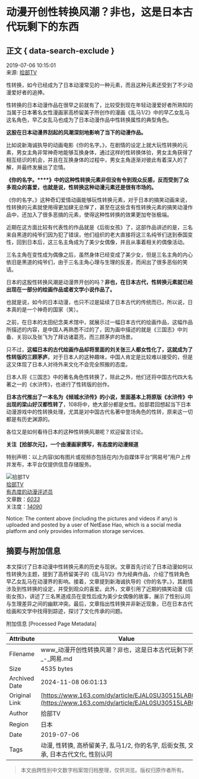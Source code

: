 # 动漫开创性转换风潮？非也，这是日本古代玩剩下的东西

## 正文 { data-search-exclude }


2019-07-06 10:15:01  
来源: [拾部TV](https://www.163.com/dy/media/T1504522515992.html)

性转换，如今已经成为了日本动漫常见的一种元素，而且这种元素还受到了不少动漫爱好者的追捧。

性转换的日本动漫作品在很早之前就有了，比较受到现在年轻动漫爱好者所熟知的当属于日本著名女性漫画家高桥留美子所创作的漫画《乱马1/2》中的早乙女乱马这名角色，早乙女乱马也成为了日本动漫作品中性转换属性的典型角色。

**这股在日本动漫界刮起的风潮深刻地影响了当下的动漫作品。**

比如说新海诚执导的动画电影《你的名字。》，在剧情的设定上就大玩性转换的元素，男女主角非常神奇地能够互换身体，通过这样的性转换体验，男女主角获得了相互结识的机会，并且在互换身体的过程中，男女主角逐渐对彼此有着深入的了解，并最终发展出了恋情。

**《你的名字。****》中的这种性转换元素非但没有令到观众反感，反而受到了众多观众的喜爱，也就是说，性转换这种动漫元素还是很有市场的。**

《你的名字。》这种奇幻爱情动画能够玩性转换元素，对于日本的搞笑动画来说，性转换的元素就使用得更加肆无忌惮了，甚至在这些含有性转换元素的搞笑动漫作品中，还加入了很多恶搞的元素，使得这种性转换的效果更加夸张极端。

近期在这方面比较有代表性的作品就是《后街女孩》了，这部作品讲述的是，三名来自黑道的纯爷们因为犯了错误，他们组织的老大直接将这三名纯爷们送到泰国变性，回到日本后，这三名主角成为了美少女偶像，并且从事着相关的偶像活动。

三名主角在变性成为偶像之后，虽然身体已经变成了美少女，但是三名主角的内心依旧是黑道的纯爷们，由于三名主角心理与生理的反差，而闹出了很多恶俗的笑话。

日本的这股性转换风潮是动漫界开创的吗？**非也，在日本古代，性转换元素就已经出现在一部分的绘画作品或者文学小说作品了。**

也就是说，如今的日本动漫，也只不过是延续了日本古代的传统而已，所以说，日本真的是一个神奇的国家（笑）。

之前，在日本的太田纪念美术馆中，就展示过一幅日本古代的绘画作品，这幅作品所描述的内容，是中国人再熟悉不过的了，因为画中描述的就是《三国志》中刘备、关羽以及张飞为了拜访诸葛亮，而三顾茅庐的场景。

只不过，**这幅日本的古代绘画作品却将里面的刘关张三人都女性化了，这就成为了性转版的三顾茅庐**。对于日本人的这种趣味，中国人肯定是比较难以接受的，但是这又体现了日本人对待外来文化不会完全照搬的态度。

日本人将《三国志》中的著名角色性转换了，除此之外，他们还将中国古代四大名著之一的《水浒传》，也进行了性转版的创作。

**日本古代推出了一本名为《倾城水浒传》的小说，里面基本上将原版《水浒传》中出现的梁山好汉都性转了**，108将中，绝大部分都是女性。拾部君回想起当下日本动漫游戏中的性转换处理，尤其是对中国古代名著中登场角色的性转，原来这一切都是有历史渊源的。

各位又是如何看待日本的这种性转换风潮呢？欢迎留言讨论。

**关注【拾部次元】，一个由漫画家撰写，有态度的动漫频道**

特别声明：以上内容(如有图片或视频亦包括在内)为自媒体平台“网易号”用户上传并发布，本平台仅提供信息存储服务。

![拾部TV](https://nimg.ws.126.net/?url=http://dingyue.ws.126.net/2021/0129/a3701addj00qnoopn0004c0004g004gc.jpg&thumbnail=160y160&quality=80&type=jpg)  
[拾部TV](https://www.163.com/dy/media/T1504522515992.html)  
[有态度的动漫评述员](https://www.163.com/dy/media/T1504522515992.html)  
文章数：[_6033_](https://www.163.com/dy/media/T1504522515992.html)  
关注度：[_14090_](https://www.163.com/dy/media/T1504522515992.html)  

Notice: The content above (including the pictures and videos if any) is uploaded and posted by a user of NetEase Hao, which is a social media platform and only provides information storage services.

## 摘要与附加信息

<!-- tcd_abstract -->
本文探讨了日本动漫中性转换元素的历史与现状。文章首先讨论了日本动漫如何以性转换为主题，提到了高桥留美子的《乱马1/2》作为经典作品，介绍了性转角色早乙女乱马在动漫界的影响。接着，文章提到新海诚执导的《你的名字。》，其剧情涉及到性转换的设定，并受到观众的喜爱。此外，文章引用了近期的搞笑动漫《后街女孩》，讲述了三名黑道成员在变性后成为美少女偶像的故事，展示了性别认同与生理差异之间的幽默冲突。最后，文章指出性转换并非新近现象，已在日本古代绘画和文学中找得到踪迹，探讨了文化传承的问题。
<!-- tcd_abstract_end -->

附加信息 [Processed Page Metadata]

| Attribute       | Value                                  |
|-----------------|----------------------------------------|
| Filename        | www_动漫开创性转换风潮？非也，这是日本古代玩剩下的东西_-_网易.md                             |
| Size            | 4535 bytes                           |
| Archived Date   | 2024-11-08 06:01:13                             |
| Original Link   | [https://www.163.com/dy/article/EJAL0SU30515LABO.html](https://www.163.com/dy/article/EJAL0SU30515LABO.html)                       |
| Author          | 拾部TV                               |
| Region          | 日本                               |
| Date            | 2019-07-06                                 |
| Tags            | 动漫, 性转换, 高桥留美子, 乱马1/2, 你的名字, 后街女孩, 文化传承, 日本古代文化, 性别认同                                 |
>
> 本文由跨性别中文数字档案馆归档整理，仅供浏览。版权归原作者所有。
>